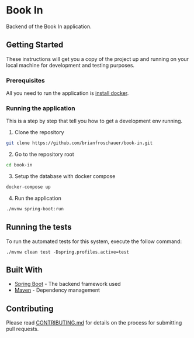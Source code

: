 # Book In

Backend of the Book In application.

## Getting Started

These instructions will get you a copy of the project up and running on your local machine for development and testing purposes.

### Prerequisites

All you need to run the application is [install docker](https://www.docker.com/get-started).

### Running the application

This is a step by step that tell you how to get a development env running.

1. Clone the repository

```bash
git clone https://github.com/brianfroschauer/book-in.git
```

2. Go to the repository root

```bash
cd book-in
```

3. Setup the database with docker compose

```bash
docker-compose up
```

4. Run the application

```bash
./mvnw spring-boot:run
```

## Running the tests

To run the automated tests for this system, execute the follow command:

```
./mvnw clean test -Dspring.profiles.active=test
```

## Built With

* [Spring Boot](https://spring.io/projects/spring-boot) - The backend framework used
* [Maven](https://maven.apache.org/) - Dependency management

## Contributing

Please read [CONTRIBUTING.md](https://github.com/brianfroschauer/book-in/blob/develop/CONTRIBUTING.md) for details on the process for submitting pull requests.

